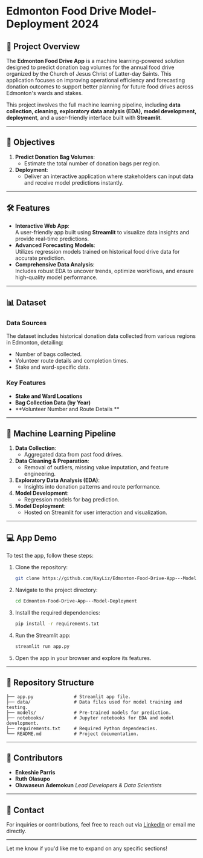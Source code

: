 # Edmonton Food Drive Model-Deployment 2024
## 📌 Project Overview  
The **Edmonton Food Drive App** is a machine learning-powered solution designed to predict donation bag volumes for the annual food drive organized by the Church of Jesus Christ of Latter-day Saints. This application focuses on improving operational efficiency and forecasting donation outcomes to support better planning for future food drives across Edmonton's wards and stakes.  

This project involves the full machine learning pipeline, including **data collection, cleaning, exploratory data analysis (EDA), model development, deployment**, and a user-friendly interface built with **Streamlit**.  

---

## 🎯 Objectives  
1. **Predict Donation Bag Volumes**:  
   - Estimate the total number of donation bags per region.   
2. **Deployment**:  
   - Deliver an interactive application where stakeholders can input data and receive model predictions instantly.  

---

## 🛠️ Features  
- **Interactive Web App**:  
  A user-friendly app built using **Streamlit** to visualize data insights and provide real-time predictions.  
- **Advanced Forecasting Models**:  
  Utilizes regression models trained on historical food drive data for accurate prediction.  
- **Comprehensive Data Analysis**:  
  Includes robust EDA to uncover trends, optimize workflows, and ensure high-quality model performance.  

---

## 📊 Dataset  
### Data Sources  
The dataset includes historical donation data collected from various regions in Edmonton, detailing:  
- Number of bags collected.  
- Volunteer route details and completion times.  
- Stake and ward-specific data.  

### Key Features  
- **Stake and Ward Locations**   
- **Bag Collection Data (by Year)**  
- **Volunteer Number and Route Details **  
 

---

## 🚀 Machine Learning Pipeline  
1. **Data Collection**:  
   - Aggregated data from past food drives.  
2. **Data Cleaning & Preparation**:  
   - Removal of outliers, missing value imputation, and feature engineering.  
3. **Exploratory Data Analysis (EDA)**:  
   - Insights into donation patterns and route performance.  
4. **Model Development**:  
   - Regression models for bag prediction. 
5. **Model Deployment**:  
   - Hosted on Streamlit for user interaction and visualization.  

---

## 💻 App Demo  
To test the app, follow these steps:  
1. Clone the repository:  
   ```bash  
   git clone https://github.com/KayLiz/Edmonton-Food-Drive-App---Model-Deployment.git  
   ```  
2. Navigate to the project directory:  
   ```bash  
   cd Edmonton-Food-Drive-App---Model-Deployment  
   ```  
3. Install the required dependencies:  
   ```bash  
   pip install -r requirements.txt  
   ```  
4. Run the Streamlit app:  
   ```bash  
   streamlit run app.py  
   ```  
5. Open the app in your browser and explore its features.  

---

## 📂 Repository Structure  
```  
├── app.py               # Streamlit app file.  
├── data/                # Data files used for model training and testing.  
├── models/              # Pre-trained models for prediction.  
├── notebooks/           # Jupyter notebooks for EDA and model development.  
├── requirements.txt     # Required Python dependencies.  
└── README.md            # Project documentation.  
```  

---

## 👥 Contributors  
- **Enkeshie Parris**
- **Ruth Olasupo**
- **Oluwaseun Ademokun** 
  *Lead Developers & Data Scientists*  

---

## 📧 Contact  
For inquiries or contributions, feel free to reach out via [LinkedIn](https://www.linkedin.com) or email me directly.  

---

Let me know if you'd like me to expand on any specific sections!
